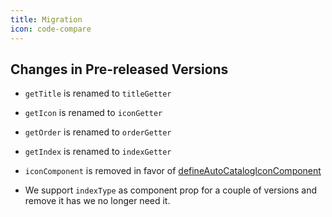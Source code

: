 ```yaml
---
title: Migration
icon: code-compare
---
```


## Changes in Pre-released Versions

- `getTitle` is renamed to `titleGetter`

- `getIcon` is renamed to `iconGetter`

- `getOrder` is renamed to `orderGetter`

- `getIndex` is renamed to `indexGetter`

- `iconComponent` is removed in favor of [defineAutoCatalogIconComponent](./config.md#defineautocatalogiconcomponent)

- We support `indexType` as component prop for a couple of versions and remove it has we no longer need it.
